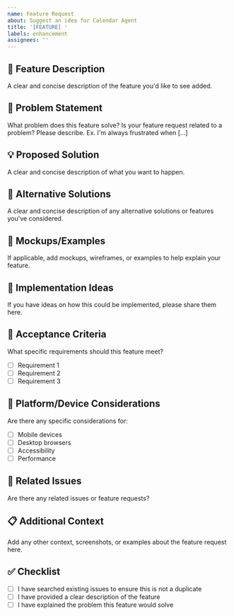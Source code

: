 ```yaml
---
name: Feature Request
about: Suggest an idea for Calendar Agent
title: '[FEATURE] '
labels: enhancement
assignees: ''
---
```


## 🚀 Feature Description
A clear and concise description of the feature you'd like to see added.

## 🎯 Problem Statement
What problem does this feature solve? Is your feature request related to a problem? Please describe.
Ex. I'm always frustrated when [...]

## 💡 Proposed Solution
A clear and concise description of what you want to happen.

## 🔄 Alternative Solutions
A clear and concise description of any alternative solutions or features you've considered.

## 🎨 Mockups/Examples
If applicable, add mockups, wireframes, or examples to help explain your feature.

## 🔧 Implementation Ideas
If you have ideas on how this could be implemented, please share them here.

## 📝 Acceptance Criteria
What specific requirements should this feature meet?
- [ ] Requirement 1
- [ ] Requirement 2
- [ ] Requirement 3

## 📱 Platform/Device Considerations
Are there any specific considerations for:
- [ ] Mobile devices
- [ ] Desktop browsers
- [ ] Accessibility
- [ ] Performance

## 🔗 Related Issues
Are there any related issues or feature requests?

## 📋 Additional Context
Add any other context, screenshots, or examples about the feature request here.

## ✅ Checklist
- [ ] I have searched existing issues to ensure this is not a duplicate
- [ ] I have provided a clear description of the feature
- [ ] I have explained the problem this feature would solve